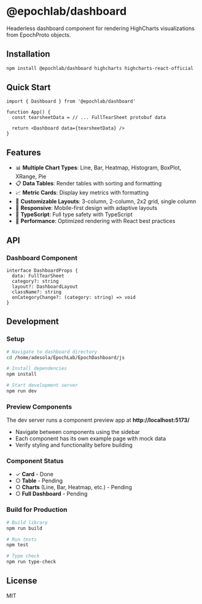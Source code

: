 # @epochlab/dashboard

Headerless dashboard component for rendering HighCharts visualizations from EpochProto objects.

## Installation

```bash
npm install @epochlab/dashboard highcharts highcharts-react-official
```

## Quick Start

```tsx
import { Dashboard } from '@epochlab/dashboard'

function App() {
  const tearsheetData = // ... FullTearSheet protobuf data

  return <Dashboard data={tearsheetData} />
}
```

## Features

- 📊 **Multiple Chart Types**: Line, Bar, Heatmap, Histogram, BoxPlot, XRange, Pie
- 📋 **Data Tables**: Render tables with sorting and formatting
- 📈 **Metric Cards**: Display key metrics with formatting
- 🎨 **Customizable Layouts**: 3-column, 2-column, 2x2 grid, single column
- 📱 **Responsive**: Mobile-first design with adaptive layouts
- 🎯 **TypeScript**: Full type safety with TypeScript
- 🚀 **Performance**: Optimized rendering with React best practices

## API

### Dashboard Component

```tsx
interface DashboardProps {
  data: FullTearSheet
  category?: string
  layout?: DashboardLayout
  className?: string
  onCategoryChange?: (category: string) => void
}
```

## Development

### Setup

```bash
# Navigate to dashboard directory
cd /home/adesola/EpochLab/EpochDashboard/js

# Install dependencies
npm install

# Start development server
npm run dev
```

### Preview Components

The dev server runs a component preview app at **http://localhost:5173/**

- Navigate between components using the sidebar
- Each component has its own example page with mock data
- Verify styling and functionality before building

### Component Status

- ✓ **Card** - Done
- ○ **Table** - Pending
- ○ **Charts** (Line, Bar, Heatmap, etc.) - Pending
- ○ **Full Dashboard** - Pending

### Build for Production

```bash
# Build library
npm run build

# Run tests
npm test

# Type check
npm run type-check
```

## License

MIT